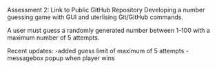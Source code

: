 Assessment 2: Link to Public GitHub Repository
Developing a number guessing game with GUI and uterlising Git/GitHub commands.

A user must guess a randomly generated number between 1-100 with a maximum number of 5 attempts.

Recent updates:
-added guess limit of maximum of 5 attempts
-messagebox popup when player wins